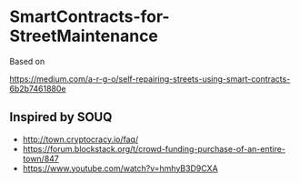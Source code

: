 # SmartContracts-for-StreetMaintenance

Based on 

https://medium.com/a-r-g-o/self-repairing-streets-using-smart-contracts-6b2b7461880e

## Inspired by SOUQ
- http://town.cryptocracy.io/faq/
- https://forum.blockstack.org/t/crowd-funding-purchase-of-an-entire-town/847
- https://www.youtube.com/watch?v=hmhyB3D9CXA
